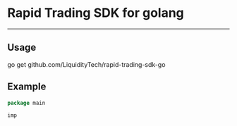 # Rapid Trading SDK for golang

---

## Usage

go get github.com/LiquidityTech/rapid-trading-sdk-go

## Example

```go
package main

imp